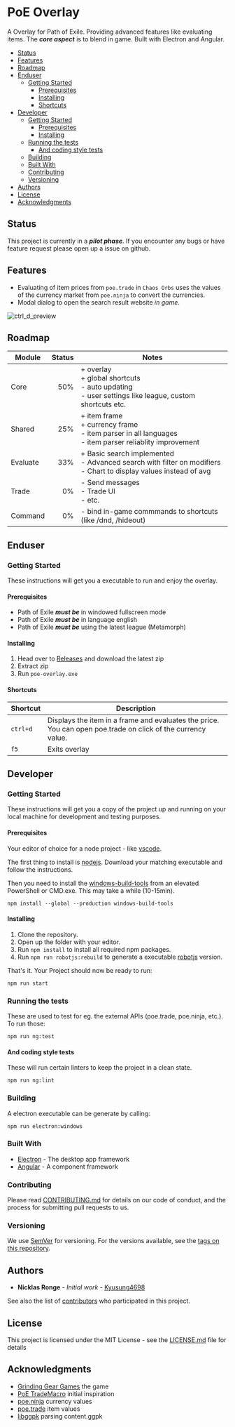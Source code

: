 # PoE Overlay

A Overlay for Path of Exile. Providing advanced features like evaluating items. The ***core aspect*** is to blend in game. Built with Electron and Angular. 

<!-- TOC -->
- [Status](#status)
- [Features](#features)
- [Roadmap](#roadmap)
- [Enduser](#enduser)
    - [Getting Started](#getting-started)
        - [Prerequisites](#prerequisites)
        - [Installing](#installing)
        - [Shortcuts](#shortcuts)
- [Developer](#developer)
    - [Getting Started](#getting-started-1)
        - [Prerequisites](#prerequisites-1)
        - [Installing](#installing-1)
    - [Running the tests](#running-the-tests)
        - [And coding style tests](#and-coding-style-tests)
    - [Building](#building)
    - [Built With](#built-with)
    - [Contributing](#contributing)
    - [Versioning](#versioning)
- [Authors](#authors)
- [License](#license)
- [Acknowledgments](#acknowledgments)
<!-- /TOC -->

## Status

This project is currently in a ***pilot phase***. If you encounter any bugs or have feature request please open up a issue on github. 

## Features

* Evaluating of item prices from `poe.trade` in `Chaos Orbs` uses the values of the currency market from `poe.ninja` to convert the currencies.
* Modal dialog to open the search result website *in game*.

![ctrl_d_preview](img/ctrl_d_preview.gif)

## Roadmap

| Module        | Status        | Notes   |
| ------------- |-------------: | ------- |
| Core | 50% | + overlay<br>+ global shortcuts<br>- auto updating<br>- user settings like league, custom shortcuts etc.
| Shared | 25% | + item frame<br>+ currency frame<br>- item parser in all languages<br>- item parser reliablity improvement
| Evaluate         | 33%           | + Basic search implemented <br>- Advanced search with filter on modifiers <br>- Chart to display values instead of avg       |
| Trade      | 0%           | - Send messages<br>- Trade UI<br>- etc.       |
| Command        | 0%            | - bind in-game commmands to shortcuts (like /dnd, /hideout) |


## Enduser

### Getting Started

These instructions will get you a executable to run and enjoy the overlay.

#### Prerequisites

* Path of Exile ***must be*** in windowed fullscreen mode
* Path of Exile ***must be*** in language english
* Path of Exile ***must be*** using the latest league (Metamorph)

#### Installing

1. Head over to [Releases](https://github.com/Kyusung4698/PoE-Overlay/releases) and download the latest zip
2. Extract zip
3. Run `poe-overlay.exe`

#### Shortcuts

|Shortcut   |Description
|---        |---	    
| `ctrl+d`  | Displays the item in a frame and evaluates the price. You can open poe.trade on click of the currency value.
| `f5`      | Exits overlay

## Developer

### Getting Started

These instructions will get you a copy of the project up and running on your local machine for development and testing purposes.

#### Prerequisites

Your editor of choice for a node project - like [vscode](https://code.visualstudio.com/).

The first thing to install is [nodejs](https://nodejs.org/en/). Download your matching executable and follow the instructions.

Then you need to install the [windows-build-tools](https://github.com/felixrieseberg/windows-build-tools) from an elevated PowerShell or CMD.exe. This may take a while (10-15min).
```
npm install --global --production windows-build-tools
```

#### Installing

1. Clone the repository. 
2. Open up the folder with your editor.
3. Run ```npm install``` to install all required npm packages.
4. Run ```npm run robotjs:rebuild``` to generate a executable [robotjs](https://github.com/octalmage/robotjs) version.

That's it. Your Project should now be ready to run:
```
npm run start
```

### Running the tests

These are used to test for eg. the external APIs (poe.trade, poe.ninja, etc.). To run those:
```
npm run ng:test
```

#### And coding style tests

These will run certain linters to keep the project in a clean state.

```
npm run ng:lint
```

### Building

A electron executable can be generate by calling:
```
npm run electron:windows
```

### Built With

* [Electron](https://electronjs.org/) - The desktop app framework
* [Angular](https://angular.io/) - A component framework

### Contributing

Please read [CONTRIBUTING.md](CONTRIBUTING.md) for details on our code of conduct, and the process for submitting pull requests to us.

### Versioning

We use [SemVer](http://semver.org/) for versioning. For the versions available, see the [tags on this repository](https://github.com/Kyusung4698/PoE-Overlay/tags). 

## Authors

* **Nicklas Ronge** - *Initial work* - [Kyusung4698](https://github.com/Kyusung4698)

See also the list of [contributors](https://github.com/Kyusung4698/PoE-Overlay/contributors) who participated in this project.

## License

This project is licensed under the MIT License - see the [LICENSE.md](LICENSE.md) file for details

## Acknowledgments

* [Grinding Gear Games](https://www.pathofexile.com/) the game
* [PoE TradeMacro](https://github.com/PoE-TradeMacro/POE-TradeMacro) initial inspiration
* [poe.ninja](https://poe.ninja/) currency values
* [poe.trade](https://poe.trade/) item values
* [libggpk](https://github.com/MuxaJIbI4/libggpk) parsing content.ggpk
